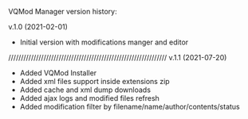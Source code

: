 VQMod Manager version history:

v.1.0 (2021-02-01)
- Initial version with modifications manger and editor

///////////////////////////////////////////////////////////////
v.1.1 (2021-07-20)
- Added VQMod Installer
- Added xml files support inside extensions zip
- Added cache and xml dump downloads
- Added ajax logs and modified files refresh
- Added modification filter by filename/name/author/contents/status

